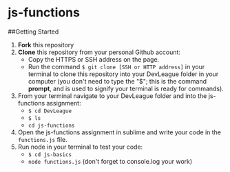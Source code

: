 # js-functions

##Getting Started
1. **Fork** this repository
2. **Clone** this repository from your personal Github account:
    - Copy the HTTPS or SSH address on the page.
    - Run the command `$ git clone [SSH or HTTP address]` in your terminal to clone this repository into your DevLeague folder 
      in  your computer (you don't need to type the "$"; this is the command __prompt__, and is used to signify your terminal is ready for commands).
3. From your terminal navigate to your DevLeague folder and into the js-functions assignment:
    - `$ cd DevLeague`
    - `$ ls` 
    - `cd js-functions`
4. Open the js-functions assignment in sublime and write your code in the `functions.js` file.
5. Run node in your terminal to test your code:
   - `$ cd js-basics`
   - `node functions.js` (don't forget to console.log your work)
   

    
